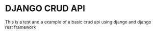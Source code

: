 # DJANGO CRUD API
This is a test and a example of a basic crud api using django and django rest framework


